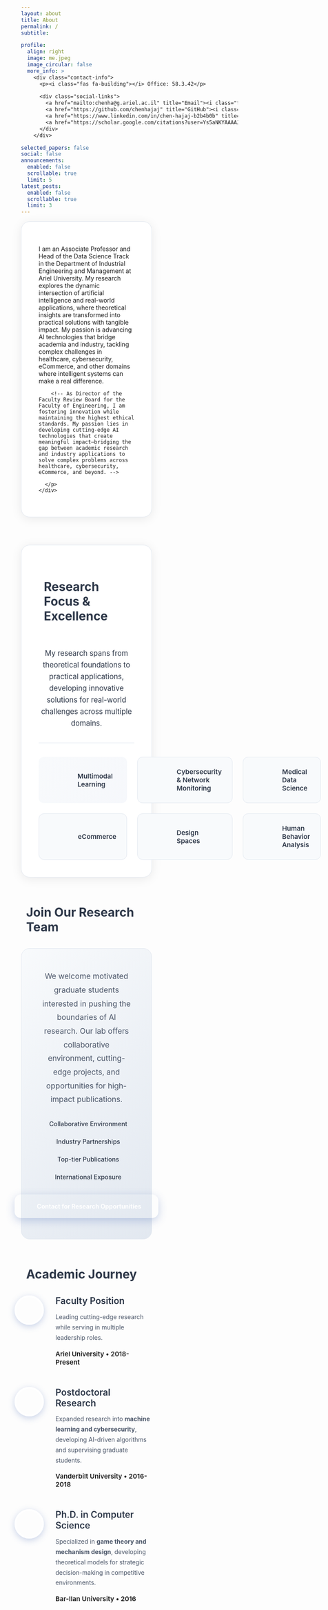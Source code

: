 ```yaml
---
layout: about
title: About
permalink: /
subtitle:

profile:
  align: right
  image: me.jpeg
  image_circular: false
  more_info: >
    <div class="contact-info">
      <p><i class="fas fa-building"></i> Office: 58.3.42</p>
      
      <div class="social-links">
        <a href="mailto:chenha@g.ariel.ac.il" title="Email"><i class="fas fa-envelope"></i></a>
        <a href="https://github.com/chenhajaj" title="GitHub"><i class="fab fa-github"></i></a>
        <a href="https://www.linkedin.com/in/chen-hajaj-b2b4b0b" title="LinkedIn"><i class="fab fa-linkedin"></i></a>
        <a href="https://scholar.google.com/citations?user=Ys5aNKYAAAAJ" title="Google Scholar"><i class="ai ai-google-scholar"></i></a>
      </div>
    </div>

selected_papers: false
social: false
announcements:
  enabled: false
  scrollable: true
  limit: 5
latest_posts:
  enabled: false
  scrollable: true
  limit: 3
---
```


<div class="about-content">
  <!-- About Me Section -->
  <section class="about-intro-section">
    <div class="about-intro-content">
      <p class="about-intro-text">
       I am an Associate Professor and Head of the Data Science Track in the Department of Industrial Engineering and Management at Ariel University. My research explores the dynamic intersection of artificial intelligence and real-world applications, where theoretical insights are transformed into practical solutions with tangible impact. My passion is advancing AI technologies that bridge academia and industry, tackling complex challenges in healthcare, cybersecurity, eCommerce, and other domains where intelligent systems can make a real difference.

        <!-- As Director of the Faculty Review Board for the Faculty of Engineering, I am fostering innovation while maintaining the highest ethical standards. My passion lies in developing cutting-edge AI technologies that create meaningful impact—bridging the gap between academic research and industry applications to solve complex problems across healthcare, cybersecurity, eCommerce, and beyond. -->

      </p>
    </div>

  </section>

  <!-- Research Focus -->
  <section class="research-focus-section">
    <h3><i class="fas fa-microscope"></i> Research Focus & Excellence</h3>
    <div class="research-intro-container">
      <p class="research-intro">My research spans from theoretical foundations to practical applications, developing innovative solutions for real-world challenges across multiple domains.</p>
    </div>
    <div class="research-stack">
      <div class="research-item featured">
        <div class="research-icon">
          <i class="fas fa-brain"></i>
        </div>
        <h4>Multimodal Learning</h4>
      </div>
      <div class="research-item">
        <div class="research-icon">
          <i class="fas fa-shield-alt"></i>
        </div>
        <h4>Cybersecurity & Network Monitoring</h4>
      </div>
      <div class="research-item">
        <div class="research-icon">
          <i class="fas fa-heartbeat"></i>
        </div>
        <h4>Medical Data Science</h4>
      </div>
      <div class="research-item">
        <div class="research-icon">
          <i class="fas fa-shopping-cart"></i>
        </div>
        <h4>eCommerce</h4>
      </div>
      <div class="research-item">
        <div class="research-icon">
          <i class="fas fa-vr-cardboard"></i>
        </div>
        <h4>Design Spaces</h4>
      </div>
      <div class="research-item">
        <div class="research-icon">
          <i class="fas fa-users"></i>
        </div>
        <h4>Human Behavior Analysis</h4>
      </div>
    </div>
  </section>

  <!-- Join Our Team -->
  <section class="join-team-section">
    <h3><i class="fas fa-user-plus"></i> Join Our Research Team</h3>
    <div class="join-lab-cta">
      <div class="cta-main-content">
        <!-- <h4>Join Our Research Team</h4> -->
        <p class="welcome-text">We welcome motivated graduate students interested in pushing the boundaries of AI research. Our lab offers collaborative environment, cutting-edge projects, and opportunities for high-impact publications.</p>
      </div>
      <div class="cta-bottom">
        <div class="cta-benefits">
          <span class="benefit"><i class="fas fa-check"></i> Collaborative Environment</span>
          <span class="benefit"><i class="fas fa-check"></i> Industry Partnerships</span>
          <span class="benefit"><i class="fas fa-check"></i> Top-tier Publications</span>
          <span class="benefit"><i class="fas fa-check"></i> International Exposure</span>
        </div>
        <div class="cta-action">
          <a href="mailto:chenha@g.ariel.ac.il" class="btn-primary">
            <i class="fas fa-envelope"></i>
            Contact for Research Opportunities
          </a>
        </div>
      </div>
    </div>
  </section>

  <!-- Research Opportunities -->
  <!-- <section class="impact-section">
    <h3><i class="fas fa-users"></i> Research Opportunities</h3>
    <div class="impact-grid">
      <div class="impact-card">
        <div class="impact-icon">
          <i class="fas fa-handshake"></i>
        </div>
        <div class="impact-content">
          <h4>Industry Partnerships</h4>
          <p>Active collaborations with leading tech companies and innovation authorities, including projects on multimodal learning and cybersecurity.</p>
        </div>
      </div>
      <div class="impact-card">
        <div class="impact-icon">
          <i class="fas fa-globe"></i>
        </div>
        <div class="impact-content">
          <h4>International Collaboration</h4>
          <p>Research partnerships spanning multiple countries, fostering global knowledge exchange and cross-cultural research initiatives.</p>
        </div>
      </div>
      <div class="impact-card">
        <div class="impact-icon">
          <i class="fas fa-graduation-cap"></i>
        </div>
        <div class="impact-content">
          <h4>Student Mentorship</h4>
          <p>Supervising numerous Ph.D. and M.Sc. students, guiding the next generation of AI researchers and practitioners.</p>
        </div>
      </div>
      <div class="impact-card">
        <div class="impact-icon">
          <i class="fas fa-search"></i>
        </div>
        <div class="impact-content">
          <h4>Research Assistants</h4>
          <p>Talented research assistants play a vital role in our cutting-edge research projects, contributing to breakthrough discoveries and innovative solutions.</p>
        </div>
      </div>
    </div>
  </section> -->

  <!-- Academic Journey -->
  <section class="journey-section">
    <h3><i class="fas fa-route"></i> Academic Journey</h3>
    <div class="timeline">
      <div class="timeline-item">
        <div class="timeline-marker">
          <i class="fas fa-university"></i>
        </div>
        <div class="timeline-content">
          <h4>Faculty Position</h4>
          <p>Leading cutting-edge research while serving in multiple leadership roles.</p>
          <span class="timeline-meta">Ariel University • 2018-Present</span>
        </div>
      </div>
      <div class="timeline-item">
        <div class="timeline-marker">
          <i class="fas fa-microscope"></i>
        </div>
        <div class="timeline-content">
          <h4>Postdoctoral Research</h4>
          <p>Expanded research into <strong>machine learning and cybersecurity</strong>, developing AI-driven algorithms and supervising graduate students.</p>
          <span class="timeline-meta">Vanderbilt University • 2016-2018</span>
        </div>
      </div>
      <div class="timeline-item">
        <div class="timeline-marker">
          <i class="fas fa-graduation-cap"></i>
        </div>
        <div class="timeline-content">
          <h4>Ph.D. in Computer Science</h4>
          <p>Specialized in <strong>game theory and mechanism design</strong>, developing theoretical models for strategic decision-making in competitive environments.</p>
          <span class="timeline-meta">Bar-Ilan University • 2016</span>
        </div>
      </div>
    </div>
  </section>
</div>

<style>
.about-content {
  max-width: 1300px;
  margin: 0 auto;
  padding: 0;
}

/* Ensure content doesn't overlap with profile image */
@media (min-width: 769px) {
  .about-content {
    margin-right: 200px;
  }
}

@media (max-width: 768px) {
  .about-content {
    margin-right: 0;
  }
}

/* Global Section Styling */
section {
  margin-bottom: 4rem;
  padding: 0;
}

/* About Intro Section Override */
.about-intro-section {
  background: white !important;
  padding: 2.5rem !important;
  border: 1px solid #e2e8f0 !important;
  border-radius: 20px !important;
  box-shadow: 0 4px 25px rgba(0,0,0,0.08) !important;
}

h3 {
  color: #2d3748;
  font-size: 1.75rem;
  font-weight: 700;
  margin-bottom: 2rem;
  display: flex;
  align-items: center;
  gap: 0.75rem;
}

h3 i {
  color: var(--global-theme-color);
  font-size: 1.5rem;
}

/* Hero Section */
.hero-section {
  text-align: center;
  padding: 3rem 0;
  background: linear-gradient(135deg, #f8fafc 0%, #e2e8f0 100%);
  border-radius: 20px;
  margin-bottom: 4rem;
  border: 1px solid #e2e8f0;
}

.hero-title {
  margin: 0 0 1rem 0;
  line-height: 1.2;
}

.greeting {
  display: block;
  font-size: 1.2rem;
  color: #4a5568;
  font-weight: 400;
  margin-bottom: 0.5rem;
}

.name {
  display: block;
  font-size: 3rem;
  color: var(--global-theme-color);
  font-weight: 800;
}

.hero-subtitle {
  font-size: 1.3rem;
  color: #2d3748;
  margin-bottom: 2rem;
  font-weight: 500;
}

.hero-positions {
  display: flex;
  justify-content: center;
  gap: 1.5rem;
  flex-wrap: wrap;
  margin: 2rem 0 1.5rem 0;
}

.position-compact {
  display: flex;
  align-items: center;
  gap: 0.5rem;
  background: rgba(255, 255, 255, 0.9);
  color: var(--global-theme-color);
  padding: 0.8rem 1.2rem;
  border-radius: 12px;
  font-size: 0.9rem;
  font-weight: 600;
  box-shadow: 0 3px 12px rgba(75, 108, 183, 0.2);
  border: 1px solid rgba(75, 108, 183, 0.2);
  transition: all 0.3s ease;
}

.position-compact:hover {
  transform: translateY(-2px);
  box-shadow: 0 6px 20px rgba(75, 108, 183, 0.3);
  background: white;
}

.position-compact i {
  font-size: 1rem;
  color: var(--global-theme-color);
}

.hero-institution {
  display: flex;
  align-items: center;
  justify-content: center;
  gap: 0.5rem;
  margin-top: 1rem;
  font-size: 1.1rem;
  font-weight: 600;
  color: #2d3748;
}

.hero-institution i {
  color: var(--global-theme-color);
  font-size: 1.2rem;
}

/* Research Focus Section */
.research-focus-section {
  background: white;
  padding: 2.5rem;
  border-radius: 20px;
  box-shadow: 0 4px 25px rgba(0,0,0,0.08);
  border: 1px solid #e2e8f0;
}

.research-intro-container {
  text-align: center;
  padding: 1.5rem 0 2rem 0;
  margin-bottom: 2rem;
  border-bottom: 1px solid #e2e8f0;
}

.research-intro {
  color: #2d3748;
  font-size: 1.05rem;
  line-height: 1.6;
  max-width: 900px;
  margin: 0 auto;
  font-weight: 400;
}

/* Research Items - 2x3 Matrix Layout */
.research-stack {
  display: grid;
  grid-template-columns: repeat(3, 1fr);
  grid-template-rows: repeat(2, 1fr);
  gap: 1.5rem;
}

.research-item {
  display: flex;
  align-items: center;
  gap: 1rem;
  padding: 1.5rem;
  background: #f8fafc;
  border-radius: 12px;
  border: 1px solid #e2e8f0;
  transition: all 0.3s ease;
}

.research-item.featured {
  background: linear-gradient(135deg, #f8fafc 0%, rgba(75, 108, 183, 0.05) 100%);
  border: 2px solid var(--global-theme-color);
}

.research-item:hover {
  transform: translateY(-4px);
  box-shadow: 0 8px 25px rgba(0,0,0,0.12);
  background: white;
}

.research-item.featured:hover {
  background: linear-gradient(135deg, white 0%, rgba(75, 108, 183, 0.02) 100%);
}

.research-icon {
  background: linear-gradient(135deg, var(--global-theme-color), #3b5998);
  color: white;
  width: 50px;
  height: 50px;
  border-radius: 12px;
  display: flex;
  align-items: center;
  justify-content: center;
  font-size: 1.2rem;
  flex-shrink: 0;
}

.research-item h4 {
  color: #2d3748;
  font-size: 0.95rem;
  font-weight: 600;
  margin: 0;
  flex: 1;
}

/* Timeline Section */
.timeline {
  position: relative;
  padding-left: 2rem;
}

.timeline::before {
  content: '';
  position: absolute;
  left: 30px;
  top: 0;
  bottom: 0;
  width: 3px;
  background: linear-gradient(to bottom, var(--global-theme-color), #3b5998);
}

.timeline-item {
  position: relative;
  margin-bottom: 3rem;
  padding-left: 3rem;
}

.timeline-marker {
  position: absolute;
  left: -47px;
  top: 0;
  width: 60px;
  height: 60px;
  background: var(--global-theme-color);
  border: 4px solid white;
  border-radius: 50%;
  display: flex;
  align-items: center;
  justify-content: center;
  color: white;
  font-size: 1.2rem;
  box-shadow: 0 4px 15px rgba(75, 108, 183, 0.3);
}

.timeline-content h4 {
  color: #2d3748;
  font-size: 1.3rem;
  font-weight: 600;
  margin: 0 0 0.8rem 0;
}

.timeline-content p {
  color: #4a5568;
  line-height: 1.7;
  margin: 0 0 1rem 0;
}

.timeline-meta {
  color: var(--global-theme-color);
  font-weight: 600;
  font-size: 0.95rem;
}



/* Impact Section */
.impact-grid {
  display: grid;
  grid-template-columns: repeat(auto-fit, minmax(260px, 1fr));
  gap: 2rem;
  margin-bottom: 3rem;
}

.impact-card {
  background: white;
  padding: 2rem;
  border-radius: 16px;
  box-shadow: 0 4px 20px rgba(0,0,0,0.08);
  border: 1px solid #e2e8f0;
  transition: all 0.3s ease;
  text-align: center;
}

.impact-card:hover {
  transform: translateY(-4px);
  box-shadow: 0 8px 30px rgba(0,0,0,0.12);
}

.impact-icon {
  background: linear-gradient(135deg, var(--global-theme-color), #3b5998);
  color: white;
  width: 70px;
  height: 70px;
  border-radius: 50%;
  display: flex;
  align-items: center;
  justify-content: center;
  font-size: 1.8rem;
  margin: 0 auto 1.5rem auto;
}

.impact-content h4 {
  color: #2d3748;
  font-size: 1.2rem;
  font-weight: 600;
  margin: 0 0 1rem 0;
}

.impact-content p {
  color: #4a5568;
  line-height: 1.6;
  margin: 0;
}

/* CTA Section */
.join-lab-cta {
  background: linear-gradient(135deg, #f8fafc 0%, #e2e8f0 100%);
  padding: 3rem;
  border-radius: 20px;
  border: 1px solid #e2e8f0;
  display: flex;
  flex-direction: column;
  justify-content: space-between;
  min-height: 300px;
}

.cta-main-content {
  text-align: center;
  flex: 1;
  display: flex;
  flex-direction: column;
  justify-content: center;
}

.cta-main-content h4 {
  color: #2d3748;
  font-size: 1.8rem;
  font-weight: 700;
  margin: 0 0 1.5rem 0;
}

.welcome-text {
  color: #4a5568;
  line-height: 1.8;
  font-size: 1.1rem;
  margin: 0;
  max-width: 900px;
  margin-left: auto;
  margin-right: auto;
}

.cta-bottom {
  margin-top: 2rem;
  text-align: center;
}

.cta-benefits {
  display: flex;
  flex-wrap: wrap;
  gap: 1.5rem;
  justify-content: center;
  margin-bottom: 2rem;
}

.benefit {
  display: flex;
  align-items: center;
  gap: 0.5rem;
  color: #2d3748;
  font-weight: 500;
  font-size: 0.9rem;
}

.benefit i {
  color: #10b981;
}

.cta-action {
  display: flex;
  justify-content: center;
}

.btn-primary {
  display: inline-flex;
  align-items: center;
  gap: 0.75rem;
  padding: 1.2rem 2.5rem;
  background: linear-gradient(135deg, var(--global-theme-color), #3b5998);
  color: white;
  text-decoration: none;
  font-weight: 700;
  border-radius: 15px;
  transition: all 0.3s ease;
  box-shadow: 0 6px 20px rgba(75, 108, 183, 0.3);
  white-space: nowrap;
}

.btn-primary:hover {
  transform: translateY(-3px);
  box-shadow: 0 10px 30px rgba(75, 108, 183, 0.4);
  color: white;
  text-decoration: none;
}

/* Mobile Responsive Styles */
@media (max-width: 768px) {
  .about-content {
    padding: 0 0.5rem;
  }

  /* Hero Section Mobile */
  .hero-section {
    padding: 2rem 1rem;
    margin-bottom: 2.5rem;
  }

  .name {
    font-size: 2.2rem !important;
  }

  .greeting {
    font-size: 1rem;
  }

  .hero-subtitle {
    font-size: 1.1rem;
  }

  .hero-positions {
    gap: 1rem;
    margin: 1.5rem 0 1rem 0;
    flex-direction: column;
    align-items: center;
  }

  .position-compact {
    font-size: 0.8rem;
    padding: 0.6rem 1rem;
    gap: 0.4rem;
  }

  .hero-institution {
    font-size: 1rem;
    margin-top: 0.8rem;
  }

  /* Section Headers Mobile */
  h3 {
    font-size: 1.4rem;
    margin-bottom: 1.5rem;
  }

  section {
    margin-bottom: 2.5rem;
  }

  /* Research Focus Section Mobile */
  .research-focus-section {
    padding: 1.5rem;
  }

  .research-stack {
    grid-template-columns: repeat(2, 1fr);
    grid-template-rows: repeat(3, 1fr);
    gap: 1rem;
  }

  .research-item {
    padding: 1rem;
    flex-direction: column;
    text-align: center;
    gap: 0.8rem;
  }

  .research-item h4 {
    font-size: 0.9rem;
  }
}

/* Extra small screens */
@media (max-width: 480px) {
  .research-stack {
    grid-template-columns: 1fr;
    grid-template-rows: repeat(6, 1fr);
    gap: 0.8rem;
  }

  .research-item {
    padding: 0.8rem;
  }

  .research-item h4 {
    font-size: 0.8rem;
  }



  /* Timeline Mobile */
  .timeline {
    padding-left: 1rem;
  }

  .timeline::before {
    left: 15px;
  }

  .timeline-item {
    padding-left: 2rem;
  }

  .timeline-marker {
    left: -32px;
    width: 45px;
    height: 45px;
    font-size: 1rem;
  }

  .timeline-content h4 {
    font-size: 1.1rem;
  }

  .timeline-content p {
    font-size: 0.95rem;
  }

  /* Research Intro Mobile */
  .research-intro {
    font-size: 1rem;
  }

  .research-areas {
    grid-template-columns: 1fr;
    gap: 1.5rem;
  }

  .area {
    padding: 1.5rem;
  }

  .area-header {
    flex-direction: column;
    text-align: center;
    gap: 0.5rem;
  }

  .area-header i {
    font-size: 1.5rem;
  }

  .area-header h4 {
    font-size: 1.1rem;
  }

  .area-highlights {
    justify-content: center;
  }

  /* Impact Section Mobile */
  .impact-grid {
    grid-template-columns: 1fr;
    gap: 1.5rem;
    margin-bottom: 2rem;
  }

  .impact-card {
    padding: 1.5rem;
  }

  .impact-icon {
    width: 60px;
    height: 60px;
    font-size: 1.5rem;
  }

  /* CTA Section Mobile */
  .join-lab-cta {
    padding: 2rem;
    min-height: 250px;
  }

  .cta-main-content h4 {
    font-size: 1.4rem;
    margin-bottom: 1rem;
  }

  .welcome-text {
    font-size: 1rem;
    line-height: 1.6;
  }

  .cta-bottom {
    margin-top: 1.5rem;
  }

  .cta-benefits {
    gap: 1rem;
    margin-bottom: 1.5rem;
  }

  .benefit {
    font-size: 0.85rem;
  }

  .btn-primary {
    padding: 1rem 2rem;
    font-size: 0.9rem;
  }
}

.contact-info {
  text-align: center;
  margin-top: 1rem;
}

.contact-info p {
  display: flex;
  align-items: center;
  justify-content: center;
  gap: 0.5rem;
  margin: 0.5rem 0;
  color: #4a5568;
  font-size: 0.95rem;
}

.social-links {
  display: flex;
  justify-content: center;
  gap: 1rem;
  margin-top: 1rem;
}

.social-links a {
  color: #4a5568;
  font-size: 1.25rem;
  transition: all 0.2s ease;
}

.social-links a:hover {
  color: #4b6cb7;
  transform: translateY(-2px);
}

@media (max-width: 768px) {
  .research-areas {
    grid-template-columns: 1fr;
  }

  section {
    margin-bottom: 2rem;
    padding-bottom: 1rem;
  }

  h3 {
    font-size: 1.15rem;
  }

  .area {
    padding: 1rem;
  }
}


</style>
